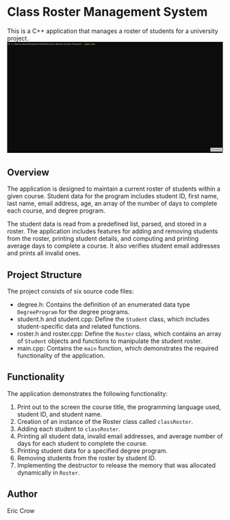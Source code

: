 # Class Roster Management System

This is a C++ application that manages a roster of students for a university project. 
![](https://raw.githubusercontent.com/EricJamesCrow/Class-Roster-School-Project/main/gifs/classRosterDemo.gif?token=GHSAT0AAAAAAB4LRH7KNTJAXPEOSD24GME4ZDAFHCQ)

## Overview

The application is designed to maintain a current roster of students within a given course. Student data for the program includes student ID, first name, last name, email address, age, an array of the number of days to complete each course, and degree program. 

The student data is read from a predefined list, parsed, and stored in a roster. The application includes features for adding and removing students from the roster, printing student details, and computing and printing average days to complete a course. It also verifies student email addresses and prints all invalid ones.

## Project Structure

The project consists of six source code files:

- degree.h: Contains the definition of an enumerated data type `DegreeProgram` for the degree programs.
- student.h and student.cpp: Define the `Student` class, which includes student-specific data and related functions.
- roster.h and roster.cpp: Define the `Roster` class, which contains an array of `Student` objects and functions to manipulate the student roster.
- main.cpp: Contains the `main` function, which demonstrates the required functionality of the application.

## Functionality

The application demonstrates the following functionality:

1. Print out to the screen the course title, the programming language used, student ID, and student name.
2. Creation of an instance of the Roster class called `classRoster`.
3. Adding each student to `classRoster`.
4. Printing all student data, invalid email addresses, and average number of days for each student to complete the course.
5. Printing student data for a specified degree program.
6. Removing students from the roster by student ID.
7. Implementing the destructor to release the memory that was allocated dynamically in `Roster`.

## Author

Eric Crow
